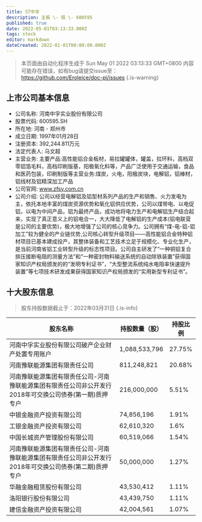 ```yaml
---
title: ST中孚
description: 主板 \- 铝 \- 600595
published: true
date: 2022-05-01T03:13:33.000Z
tags: stock
editor: markdown
dateCreated: 2022-01-01T00:00:00.000Z
---
```


> 本页面由自动化程序生成于 Sun May 01 2022 03:13:33 GMT+0800
> 内容可能存在错误，如有bug请提交issue至：https://github.com/Eroleice/doc-pi/issues
{.is-warning}

## 上市公司基本信息
- 公司名称: 河南中孚实业股份有限公司
- 股票代码: 600595.SH
- 所在地: 河南 - 郑州市
- 成立日期: 1997年01月28日
- 注册资本: 392,244.811万元
- 法定代表人: 马文超
- 主营业务: 主要产品:高性能铝合金板材，易拉罐罐体，罐盖，拉环料，高档双零铝箔毛料，高档印刷版基，阳极氧化料等，产品广泛使用于交通运输，食品和医药包装，印刷制版等主营业务:煤炭，火电，阳极炭块，电解铝，铝棒材，铝线材及铝精深加工产品
- 公司官网: www.zfsy.com.cn
- 公司介绍: 公司以经营电解铝及铝型材系列产品的生产和销售、火力发电为主，依托本地丰富的煤炭资源优势和氧化铝供应优势，公司以煤带电、以电促铝，以电为中间产品，铝为最终产品，成功地将电力生产和电解铝生产结合起来，实现了真正意义上的铝电合一，大大降低了电解铝的生产成本(铝电联营是公司的主要优势)，极大地增强了公司的核心竞争力。公司拥有“煤-电-铝-铝加工”较为健全的产业链优势,公司核心转型升级项目——高性能铝合金特种铝材项目已基本建成投产，其整体装备和工艺技术立足于规模化、专业化生产，是当前河南省铝工业转型升级的标志性项目。公司自主研发了“一种铜铝复合排压接断电阻的测量方法”和“一种密封物料输送系统的自动除铁装置”获得国家知识产权局颁发的的“发明专利证书”，“大型整流系统纯水电阻率快速提升装置”等七项技术研发成果获得国家知识产权局颁发的“实用新型专利证书”。


## 十大股东信息
> 股东持股数据截止于：2022年03月31日
{.is-info}

| 股东名称 | 持股数量（股） | 持股比例 |
| --- | --- | --- |
| 河南中孚实业股份有限公司破产企业财产处置专用账户 | 1,088,533,796 | 27.75% |
| 河南豫联能源集团有限责任公司 | 811,248,821 | 20.68% |
| 河南豫联能源集团有限责任公司-河南豫联能源集团有限责任公司非公开发行2018年可交换公司债券(第一期)质押专户 | 216,000,000 | 5.51% |
| 中银金融资产投资有限公司 | 74,856,196 | 1.91% |
| 工银金融资产投资有限公司 | 62,610,320 | 1.6% |
| 中国长城资产管理股份有限公司 | 60,519,066 | 1.54% |
| 河南豫联能源集团有限责任公司-河南豫联能源集团有限责任公司非公开发行2018年可交换公司债券(第二期)质押专户 | 50,000,000 | 1.27% |
| 华融金融租赁股份有限公司 | 43,530,412 | 1.11% |
| 洛阳银行股份有限公司 | 43,439,750 | 1.11% |
| 建信金融资产投资有限公司 | 42,004,561 | 1.07% |




